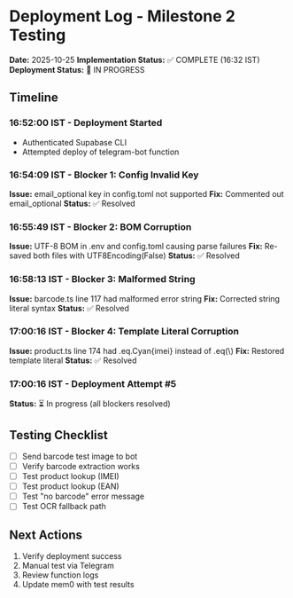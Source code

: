 ﻿# Deployment Log - Milestone 2 Testing
**Date:** 2025-10-25
**Implementation Status:** ✅ COMPLETE (16:32 IST)
**Deployment Status:** 🔄 IN PROGRESS

## Timeline

### 16:52:00 IST - Deployment Started
- Authenticated Supabase CLI
- Attempted deploy of telegram-bot function

### 16:54:09 IST - Blocker 1: Config Invalid Key
**Issue:** email_optional key in config.toml not supported
**Fix:** Commented out email_optional
**Status:** ✅ Resolved

### 16:55:49 IST - Blocker 2: BOM Corruption
**Issue:** UTF-8 BOM in .env and config.toml causing parse failures
**Fix:** Re-saved both files with UTF8Encoding(False)
**Status:** ✅ Resolved

### 16:58:13 IST - Blocker 3: Malformed String
**Issue:** barcode.ts line 117 had malformed error string
**Fix:** Corrected string literal syntax
**Status:** ✅ Resolved

### 17:00:16 IST - Blocker 4: Template Literal Corruption
**Issue:** product.ts line 174 had .eq.Cyan{imei} instead of .eq(\\\)
**Fix:** Restored template literal
**Status:** ✅ Resolved

### 17:00:16 IST - Deployment Attempt #5
**Status:** ⏳ In progress (all blockers resolved)

## Testing Checklist
- [ ] Send barcode test image to bot
- [ ] Verify barcode extraction works
- [ ] Test product lookup (IMEI)
- [ ] Test product lookup (EAN)
- [ ] Test "no barcode" error message
- [ ] Test OCR fallback path

## Next Actions
1. Verify deployment success
2. Manual test via Telegram
3. Review function logs
4. Update mem0 with test results
